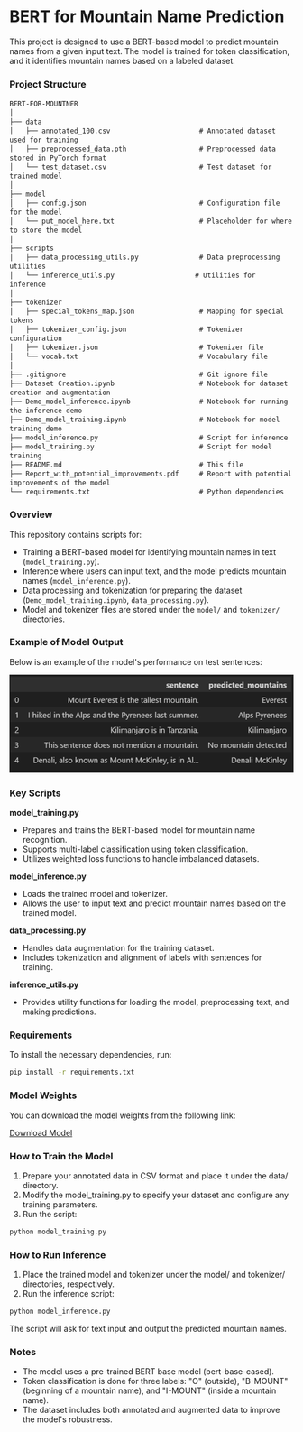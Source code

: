 # BERT for Mountain Name Prediction

This project is designed to use a BERT-based model to predict mountain names from a given input text. The model is trained for token classification, and it identifies mountain names based on a labeled dataset.

### Project Structure

```
BERT-FOR-MOUNTNER
│
├── data
│   ├── annotated_100.csv                      # Annotated dataset used for training
│   ├── preprocessed_data.pth                  # Preprocessed data stored in PyTorch format
│   └── test_dataset.csv                       # Test dataset for trained model
│
├── model
│   ├── config.json                            # Configuration file for the model
│   └── put_model_here.txt                     # Placeholder for where to store the model
│
├── scripts
│   ├── data_processing_utils.py               # Data preprocessing utilities
│   └── inference_utils.py                    # Utilities for inference
│
├── tokenizer
│   ├── special_tokens_map.json                # Mapping for special tokens
│   ├── tokenizer_config.json                  # Tokenizer configuration
│   ├── tokenizer.json                         # Tokenizer file
│   └── vocab.txt                              # Vocabulary file
│
├── .gitignore                                 # Git ignore file
├── Dataset Creation.ipynb                     # Notebook for dataset creation and augmentation
├── Demo_model_inference.ipynb                 # Notebook for running the inference demo
├── Demo_model_training.ipynb                  # Notebook for model training demo
├── model_inference.py                         # Script for inference
├── model_training.py                          # Script for model training
├── README.md                                  # This file
├── Report_with_potential_improvements.pdf     # Report with potential improvements of the model
└── requirements.txt                           # Python dependencies
```

### Overview

This repository contains scripts for:

- Training a BERT-based model for identifying mountain names in text (`model_training.py`).
- Inference where users can input text, and the model predicts mountain names (`model_inference.py`).
- Data processing and tokenization for preparing the dataset (`Demo_model_training.ipynb`, `data_processing.py`).
- Model and tokenizer files are stored under the `model/` and `tokenizer/` directories.

### Example of Model Output

Below is an example of the model's performance on test sentences:

![Model Output Table](images/test_example.png)

### Key Scripts

**model_training.py**
- Prepares and trains the BERT-based model for mountain name recognition.
- Supports multi-label classification using token classification.
- Utilizes weighted loss functions to handle imbalanced datasets.

**model_inference.py**
- Loads the trained model and tokenizer.
- Allows the user to input text and predict mountain names based on the trained model.

**data_processing.py**
- Handles data augmentation for the training dataset.
- Includes tokenization and alignment of labels with sentences for training.

**inference_utils.py**
- Provides utility functions for loading the model, preprocessing text, and making predictions.

### Requirements
To install the necessary dependencies, run:
```bash
pip install -r requirements.txt
```

### Model Weights

You can download the model weights from the following link:

[Download Model](https://huggingface.co/AnnaDee/BERT-for-MountNER/blob/main/model.safetensors)

### How to Train the Model

1. Prepare your annotated data in CSV format and place it under the data/ directory.
2. Modify the model_training.py to specify your dataset and configure any training parameters.
3. Run the script:
```bash
python model_training.py
```

### How to Run Inference

1. Place the trained model and tokenizer under the model/ and tokenizer/ directories, respectively.
2. Run the inference script:
```bash
python model_inference.py
```
The script will ask for text input and output the predicted mountain names.

### Notes

- The model uses a pre-trained BERT base model (bert-base-cased).
- Token classification is done for three labels: "O" (outside), "B-MOUNT" (beginning of a mountain name), and "I-MOUNT" (inside a mountain name).
- The dataset includes both annotated and augmented data to improve the model's robustness.